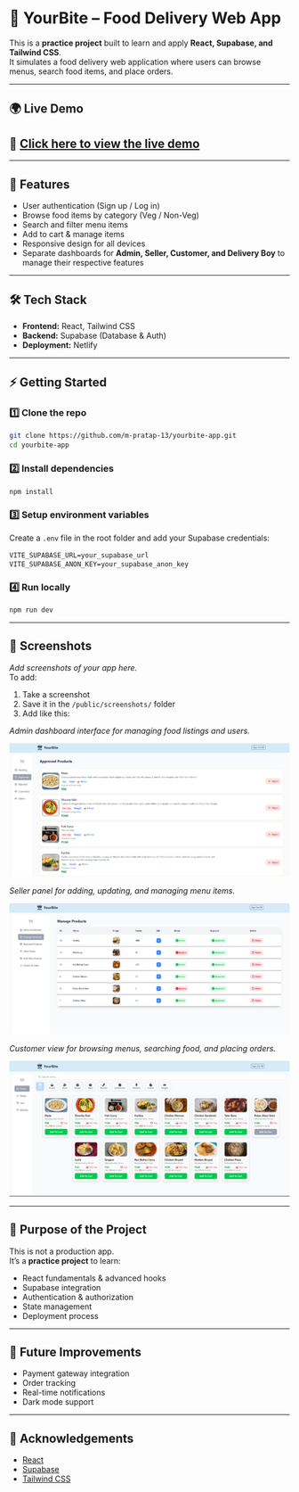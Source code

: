 # 🍴 YourBite – Food Delivery Web App

This is a **practice project** built to learn and apply **React, Supabase, and Tailwind CSS**.  
It simulates a food delivery web application where users can browse menus, search food items, and place orders.

---
## 🌍 Live Demo 

🔗 [Click here to view the live demo](https://yourbite-app-by-m-pratap-13.netlify.app/)  
---

---

## 🚀 Features

- User authentication (Sign up / Log in)
- Browse food items by category (Veg / Non-Veg)
- Search and filter menu items
- Add to cart & manage items
- Responsive design for all devices
- Separate dashboards for **Admin, Seller, Customer, and Delivery Boy** to manage their respective features  

---

## 🛠️ Tech Stack

- **Frontend:** React, Tailwind CSS
- **Backend:** Supabase (Database & Auth)
- **Deployment:** Netlify

---

## ⚡ Getting Started

### 1️⃣ Clone the repo

```bash
git clone https://github.com/m-pratap-13/yourbite-app.git
cd yourbite-app
```

### 2️⃣ Install dependencies

```bash
npm install
```

### 3️⃣ Setup environment variables

Create a `.env` file in the root folder and add your Supabase credentials:

```env
VITE_SUPABASE_URL=your_supabase_url
VITE_SUPABASE_ANON_KEY=your_supabase_anon_key
```

### 4️⃣ Run locally

```bash
npm run dev
```

---

## 📸 Screenshots

_Add screenshots of your app here._  
To add:

1. Take a screenshot
2. Save it in the `/public/screenshots/` folder
3. Add like this:

*Admin dashboard interface for managing food listings and users.* 

![Admin POV](public/screenshots/admin-pov.png)

*Seller panel for adding, updating, and managing menu items.*

![Seller POV](public/screenshots/seller-pov.png)

*Customer view for browsing menus, searching food, and placing orders.* 

![Customer POV](public/screenshots/customer-pov.png)

---

## 🎯 Purpose of the Project

This is not a production app.  
It’s a **practice project** to learn:

- React fundamentals & advanced hooks
- Supabase integration
- Authentication & authorization
- State management
- Deployment process

---

## 📌 Future Improvements

- Payment gateway integration
- Order tracking
- Real-time notifications
- Dark mode support

---

## 🙌 Acknowledgements

- [React](https://react.dev/)
- [Supabase](https://supabase.com/)
- [Tailwind CSS](https://tailwindcss.com/)
